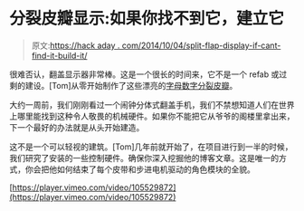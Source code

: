 # 分裂皮瓣显示:如果你找不到它，建立它

> 原文:[https://hack aday . com/2014/10/04/split-flap-display-if-cant-find-it-build-it/](https://hackaday.com/2014/10/04/split-flap-display-if-cant-find-it-built-it/)

很难否认，翻盖显示器非常棒。这是一个很长的时间来，它不是一个 refab 或过剩的建设。[Tom]从零开始制作了这些漂亮的[字母数字分裂皮瓣](http://unknowndomain.co.uk/)。

大约一周前，我们刚刚看过一个闹钟分体式翻盖手机，我们不禁想知道人们在世界上哪里能找到这种令人敬畏的机械硬件。如果你不能把它从爷爷的阁楼里拿出来，下一个最好的办法就是从头开始建造。

这不是一个可以轻视的建筑。[Tom]几年前就开始了，在项目进行到一半的时候，我们研究了安装的一些控制硬件。确保你深入挖掘他的博客文章。这是唯一的方式，你会把他如何结束了每个皮带和步进电机驱动的角色模块的全貌。

[https://player.vimeo.com/video/105529872](https://player.vimeo.com/video/105529872)